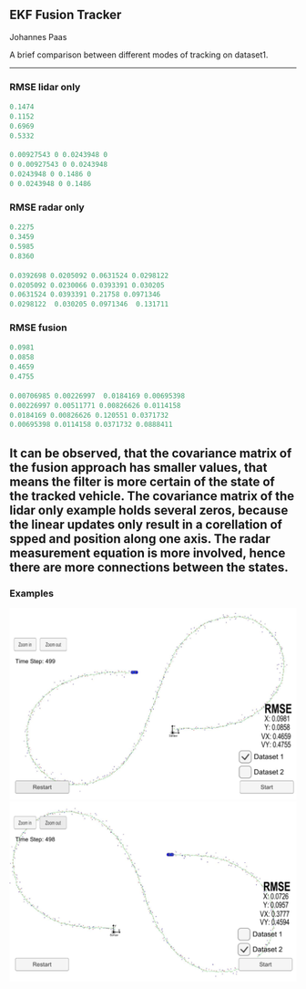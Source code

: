 ## EKF Fusion Tracker
Johannes Paas

A brief comparison between different modes of tracking on dataset1.

[//]: # (Image References)
[image1]: ./Dataset1.JPG
[image2]: ./Dataset2.JPG
---

### RMSE lidar only
```python
0.1474
0.1152
0.6969
0.5332

0.00927543 0 0.0243948 0
0 0.00927543 0 0.0243948
0.0243948 0 0.1486 0
0 0.0243948 0 0.1486
```
### RMSE radar only
```python
0.2275
0.3459
0.5985
0.8360

0.0392698 0.0205092 0.0631524 0.0298122
0.0205092 0.0230066 0.0393391 0.030205
0.0631524 0.0393391 0.21758 0.0971346
0.0298122  0.030205 0.0971346  0.131711
```
### RMSE fusion
```python
0.0981
0.0858
0.4659
0.4755

0.00706985 0.00226997  0.0184169 0.00695398
0.00226997 0.00511771 0.00826626 0.0114158
0.0184169 0.00826626 0.120551 0.0371732
0.00695398 0.0114158 0.0371732 0.0888411
```
It can be observed, that the covariance matrix of the fusion approach has smaller values, that means the filter is more certain of the state of the tracked vehicle.
The covariance matrix of the lidar only example holds several zeros, because the linear updates only result in a corellation of spped and position along one axis. The radar measurement equation is more involved, hence there are more connections between the states.
---

### Examples
![alt_text][image1]
![alt_text][image2]